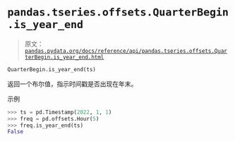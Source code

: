 # `pandas.tseries.offsets.QuarterBegin.is_year_end`

> 原文：[`pandas.pydata.org/docs/reference/api/pandas.tseries.offsets.QuarterBegin.is_year_end.html`](https://pandas.pydata.org/docs/reference/api/pandas.tseries.offsets.QuarterBegin.is_year_end.html)

```py
QuarterBegin.is_year_end(ts)
```

返回一个布尔值，指示时间戳是否出现在年末。

示例

```py
>>> ts = pd.Timestamp(2022, 1, 1)
>>> freq = pd.offsets.Hour(5)
>>> freq.is_year_end(ts)
False 
```
